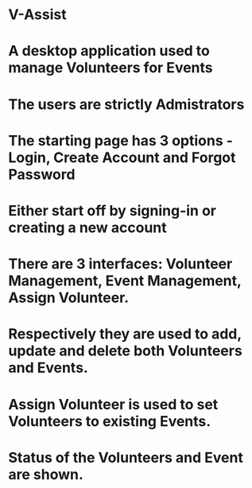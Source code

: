 # V-Assist
# A desktop application used to manage Volunteers for Events
# The users are strictly Admistrators
# The starting page has 3 options - Login, Create Account and Forgot Password
# Either start off by signing-in or creating a new account
# There are 3 interfaces: Volunteer Management, Event Management, Assign Volunteer. 
# Respectively they are used to add, update and delete both Volunteers and Events.
# Assign Volunteer is used to set Volunteers to existing Events.
# Status of the Volunteers and Event are shown.

